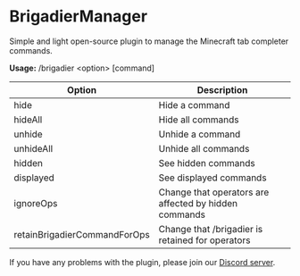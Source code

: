 # BrigadierManager

Simple and light open-source plugin to manage the Minecraft tab completer commands.

<b>Usage:</b> /brigadier \<option> [command]

| Option                       | Description                                           |
|------------------------------|-------------------------------------------------------|
| hide                         | Hide a command                                        |
| hideAll                      | Hide all commands                                     |
| unhide                       | Unhide a command                                      |
| unhideAll                    | Unhide all commands                                   |
| hidden                       | See hidden commands                                   |
| displayed                    | See displayed commands                                |
| ignoreOps                    | Change that operators are affected by hidden commands |
| retainBrigadierCommandForOps | Change that /brigadier is retained for operators      |

If you have any problems with the plugin, please join our [Discord server](https://discord.gg/h3Tgccc).
